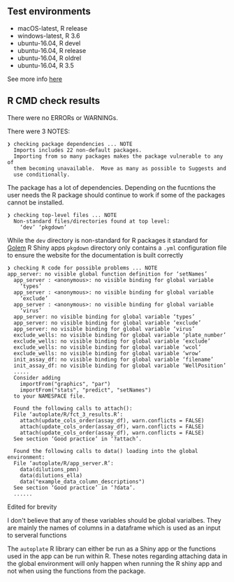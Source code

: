 ## Test environments
* macOS-latest, R release
* windows-latest, R 3.6
* ubuntu-16.04, R devel
* ubuntu-16.04, R release
* ubuntu-16.04, R oldrel
* ubuntu-16.04, R 3.5

See more info [here](https://github.com/PhilPalmer/AutoPlate/actions)

## R CMD check results
There were no ERRORs or WARNINGs. 

There were 3 NOTES:
```
❯ checking package dependencies ... NOTE
  Imports includes 22 non-default packages.
  Importing from so many packages makes the package vulnerable to any of
  them becoming unavailable.  Move as many as possible to Suggests and
  use conditionally.
```
The package has a lot of dependencies. 
Depending on the fucntions the user needs the R package should continue to work if some of the packages cannot be installed.

```
❯ checking top-level files ... NOTE
  Non-standard files/directories found at top level:
    ‘dev’ ‘pkgdown’
```
While the `dev` directory is non-standard for R packages it standard for [Golem](https://github.com/ThinkR-open/golem) R Shiny apps
`pkgdown` directory only contains a `.yml` configuration file to ensure the website for the documentation is built correctly

```
❯ checking R code for possible problems ... NOTE
app_server: no visible global function definition for ‘setNames’
  app_server : <anonymous>: no visible binding for global variable
    ‘types’
  app_server : <anonymous>: no visible binding for global variable
    ‘exclude’
  app_server : <anonymous>: no visible binding for global variable
    ‘virus’
  app_server: no visible binding for global variable ‘types’
  app_server: no visible binding for global variable ‘exclude’
  app_server: no visible binding for global variable ‘virus’
  exclude_wells: no visible binding for global variable ‘plate_number’
  exclude_wells: no visible binding for global variable ‘exclude’
  exclude_wells: no visible binding for global variable ‘wcol’
  exclude_wells: no visible binding for global variable ‘wrow’
  init_assay_df: no visible binding for global variable ‘filename’
  init_assay_df: no visible binding for global variable ‘WellPosition’
  .....
  Consider adding
    importFrom("graphics", "par")
    importFrom("stats", "predict", "setNames")
  to your NAMESPACE file.
  
  Found the following calls to attach():
  File ‘autoplate/R/fct_3_results.R’:
    attach(update_cols_order(assay_df), warn.conflicts = FALSE)
    attach(update_cols_order(assay_df), warn.conflicts = FALSE)
    attach(update_cols_order(assay_df), warn.conflicts = FALSE)
  See section ‘Good practice’ in ‘?attach’.
  
  Found the following calls to data() loading into the global environment:
  File ‘autoplate/R/app_server.R’:
    data(dilutions_pmn)
    data(dilutions_ella)
    data("example_data_column_descriptions")
  See section ‘Good practice’ in ‘?data’.
  ......
```

Edited for brevity

I don't believe that any of these variables should be global varialbes. They are mainly the names of columns in a dataframe which is used as an input to serveral functions

The `autoplate` R library can either be run as a Shiny app or the functions used in the app can be run within R. 
These notes regarding attaching data in the global environment will only happen when running the R shiny app and not when using the functions from the package.
